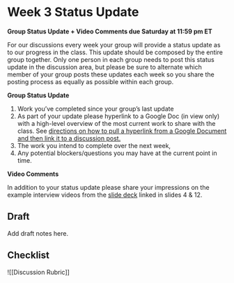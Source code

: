 # Week 3 Status Update
**Group Status Update + Video Comments due Saturday at 11:59 pm ET**

For our discussions every week your group will provide a status update as to our progress in the class. This update should be composed by the entire group together. Only one person in each group needs to post this status update in the discussion area, but please be sure to alternate which member of your group posts these updates each week so you share the posting process as equally as possible within each group.   

**Group Status Update**  

1.  Work you’ve completed since your group’s last update
2.  As part of your update please hyperlink to a Google Doc (in view only) with a high-level overview of the most current work to share with the class. See [directions on how to pull a hyperlink from a Google Document and then link it to a discussion post.](https://docs.google.com/document/d/1hV35uKXMgCVQj_HytJYZQW7JmwdaEEX90YhwMMRw_X4/edit?usp=sharing) 
3.  The work you intend to complete over the next week, 
4.  Any potential blockers/questions you may have at the current point in time.      

**Video Comments**

In addition to your status update please share your impressions on the example interview videos from the [slide deck](https://docs.google.com/presentation/d/1443SYj8LnpJZSQmSXwgWoWzk_oOZ8J7tH33F3PIJkes/edit#slide=id.g35f391192_00) linked in slides 4 & 12.

## Draft
Add draft notes here.

## Checklist
![[Discussion Rubric]]
